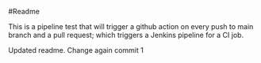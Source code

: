 #Readme

This is a pipeline test that will trigger a github action on every push to main branch and a pull request; which triggers a Jenkins pipeline for a CI job.


Updated readme.
Change again
commit 1